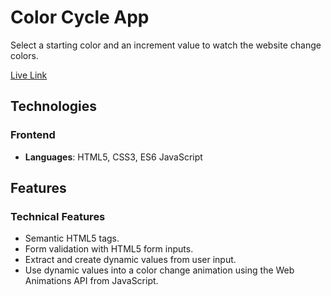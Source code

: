 # Color Cycle App
Select a starting color and an increment value to watch the website change colors.

[Live Link](https://color-cyclee-app.netlify.app/)

## Technologies

### Frontend
* **Languages**: HTML5, CSS3, ES6 JavaScript


## Features

### Technical Features

* Semantic HTML5 tags.
* Form validation with HTML5 form inputs.
* Extract and create dynamic values from user input.
* Use dynamic values into a color change animation using the Web Animations API from JavaScript.

